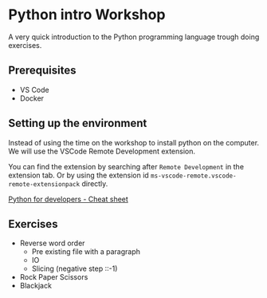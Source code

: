 # Python intro Workshop

A very quick introduction to the Python programming language trough doing exercises.

## Prerequisites

 - VS Code
 - Docker

## Setting up the environment

Instead of using the time on the workshop to install python on the computer. We will use 
the VSCode Remote Development extension.

You can find the extension by searching after `Remote Development` in the extension tab. 
Or by using the extension id `ms-vscode-remote.vscode-remote-extensionpack` directly.


[Python for developers - Cheat sheet](Python-for-developers-cheat-sheet.md)




## Exercises

 - Reverse word order
    - Pre existing file with a paragraph
    - IO
    - Slicing (negative step ::-1)
 - Rock Paper Scissors
 - Blackjack
